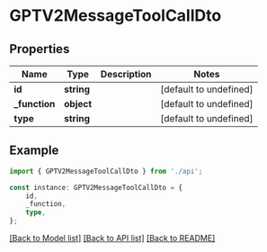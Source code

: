 # GPTV2MessageToolCallDto


## Properties

Name | Type | Description | Notes
------------ | ------------- | ------------- | -------------
**id** | **string** |  | [default to undefined]
**_function** | **object** |  | [default to undefined]
**type** | **string** |  | [default to undefined]

## Example

```typescript
import { GPTV2MessageToolCallDto } from './api';

const instance: GPTV2MessageToolCallDto = {
    id,
    _function,
    type,
};
```

[[Back to Model list]](../README.md#documentation-for-models) [[Back to API list]](../README.md#documentation-for-api-endpoints) [[Back to README]](../README.md)
